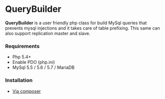 # QueryBuilder

**QueryBuilder** is a user friendly php class for build MySql queries that prevents mysql injections and it takes care of table prefixing. This same can also support replication master and slave.

### Requirements
* Php 5.4+
* Enable PDO (php.ini)
* MySql 5.5 / 5.6 / 5.7 / MariaDB

### Installation

* [Via composer](docs/installation/composer.md)


